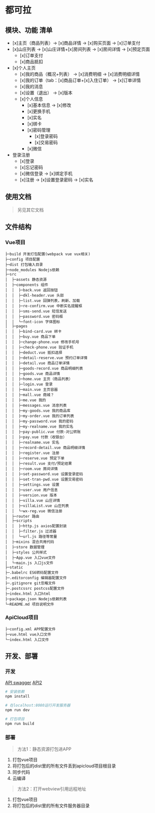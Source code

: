 # 都可拉

## 模块、功能 清单
- [x]主页（商品列表）-> [x]商品详情 -> [x]购买页面 -> [x]订单支付
- [x]山庄列表 -> [x]山庄详情+[x]房间列表 -> [x]房间详情 -> [x]预定页面
  - [x]订单支付
  - [x]商品抵扣
- [x]个人主页
  - [x]我的商品（概况+列表） -> [x]消费明细 -> [x]消费明细详情
  - [x]我的订单（tab：[x]商品订单+[x]入住订单） -> [x]订单详情
  - [x]我的消息
  - [x]设置（退出） -> [x]版本
  - [x]个人信息
    - [x]基本信息 -> [x]修改
    - [x]更换手机
    - [x]实名
    - [x]绑卡
    - [x]密码管理
      - [x]登录密码
      - [x]交易密码
    - [x]微信
- 登录注册
  - [x]登录
  - [x]忘记密码
  - [x]微信登录 -> [x]绑定手机
  - [x]注册 -> [x]设置登录密码 -> [x]实名

## 使用文档
> 另见其它文档

## 文件结构
### Vue项目
```
├─build 开发打包配置(webpack vue vux相关)
├─config 项目配置
├─dist 打包输入目录
├─node_modules Nodejs依赖
├─src
│  ├─assets 静态资源
│  ├─components 组件
│  │  ├─back.vue 返回按钮
│  │  ├─dkl-header.vue 头部
│  │  ├─list.vue 回弹列表，刷新、加载
│  │  ├─re-confirm.vue 中断实名提醒框
│  │  ├─sms-send.vue 短信发送
│  │  ├─password.vue 密码框
│  │  └─font-icon 字体图标
│  ├─pages
│  │  ├─bind-card.vue 绑卡
│  │  ├─buy.vue 商品下单
│  │  ├─change-phone.vue 修改手机号
│  │  ├─check-phone.vue 验证手机
│  │  ├─deduct.vue 抵扣选择
│  │  ├─detail-reserve.vue 预约订单详情
│  │  ├─detail.vue 商品订单详情
│  │  ├─goods-record.vue 商品明细列表
│  │  ├─goods.vue 商品详情
│  │  ├─home.vue 主页（商品列表）
│  │  ├─login.vue 登录
│  │  ├─main.vue 主页容器
│  │  ├─mall.vue 商城？
│  │  ├─me.vue 我的
│  │  ├─messages.vue 消息列表
│  │  ├─my-goods.vue 我的商品库
│  │  ├─my-order.vue 我的订单列表
│  │  ├─my-password.vue 我的密码
│  │  ├─my-realname.vue 我的实名
│  │  ├─pay-public.vue 付款-对公转账
│  │  ├─pay.vue 付款（收银台）
│  │  ├─realname.vue 实名
│  │  ├─record-detail.vue 商品明细详情
│  │  ├─register.vue 注册
│  │  ├─reserve.vue 预定下单
│  │  ├─result.vue 支付/预定结果
│  │  ├─room.vue 房间详情
│  │  ├─set-password.vue 设置登录密码
│  │  ├─set-tran-pwd.vue 设置交易密码
│  │  ├─settings.vue 设置
│  │  ├─user.vue 用户信息
│  │  ├─version.vue 版本
│  │  ├─villa.vue 山庄详情
│  │  ├─villaList.vue 山庄列表
│  │  └─wx-reg.vue 微信注册
│  ├─router 路由
│  ├─scripts
│  │  ├─http.js axios配置封装
│  │  ├─filter.js 过滤器
│  │  └─url.js 路径等常量
│  ├─mixins 混合共用代码
│  ├─store 数据管理
│  ├─styles 公共样式
│  ├─App.vue 入口vue文件
│  └─main.js 入口js文件
├─static
├─.babelrc ES6转码配置文件
├─.editorconfig 编辑器配置文件
├─.gitignore git忽略文件
├─.postcssrc postcss配置文件
├─index.html 入口html
├─package.json Nodejs依赖列表
└─README.md 项目说明文件
```
### ApiCloud项目
```
├─config.xml APP配置文件
├─vue.html vue入口文件
└─index.html 入口文件
```

## 开发、部署
### 开发
[API swagger](http://101.132.146.168:114/swagger/ui/index#/)
[API2](http://101.132.146.168:10013/swagger/ui/index#/)
``` bash
# 安装依赖
npm install

# 在localhost:8080运行开发服务器
npm run dev

# 打包项目
npm run build
```
### 部署
> 方法1：静态资源打包进APP

1. 打包vue项目
2. 将打包后的dist里的所有文件丢到apicloud项目根目录
3. 同步代码
4. 云编译
> 方法2：打开webview引用远程地址

1. 打包vue项目
2. 将打包后的dist里的所有文件服务器目录